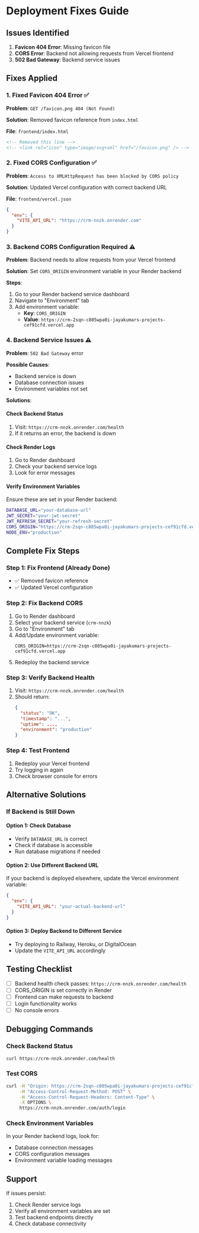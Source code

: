 # Deployment Fixes Guide

## Issues Identified

1. **Favicon 404 Error**: Missing favicon file
2. **CORS Error**: Backend not allowing requests from Vercel frontend
3. **502 Bad Gateway**: Backend service issues

## Fixes Applied

### 1. Fixed Favicon 404 Error ✅

**Problem**: `GET /favicon.png 404 (Not Found)`

**Solution**: Removed favicon reference from `index.html`

**File**: `frontend/index.html`
```html
<!-- Removed this line -->
<!-- <link rel="icon" type="image/svg+xml" href="/favicon.png" /> -->
```

### 2. Fixed CORS Configuration ✅

**Problem**: `Access to XMLHttpRequest has been blocked by CORS policy`

**Solution**: Updated Vercel configuration with correct backend URL

**File**: `frontend/vercel.json`
```json
{
  "env": {
    "VITE_API_URL": "https://crm-nnzk.onrender.com"
  }
}
```

### 3. Backend CORS Configuration Required ⚠️

**Problem**: Backend needs to allow requests from your Vercel frontend

**Solution**: Set `CORS_ORIGIN` environment variable in your Render backend

**Steps**:
1. Go to your Render backend service dashboard
2. Navigate to "Environment" tab
3. Add environment variable:
   - **Key**: `CORS_ORIGIN`
   - **Value**: `https://crm-2sqn-c805wpa0i-jayakumars-projects-cef91cfd.vercel.app`

### 4. Backend Service Issues ⚠️

**Problem**: `502 Bad Gateway` error

**Possible Causes**:
- Backend service is down
- Database connection issues
- Environment variables not set

**Solutions**:

#### Check Backend Status
1. Visit: `https://crm-nnzk.onrender.com/health`
2. If it returns an error, the backend is down

#### Check Render Logs
1. Go to Render dashboard
2. Check your backend service logs
3. Look for error messages

#### Verify Environment Variables
Ensure these are set in your Render backend:
```bash
DATABASE_URL="your-database-url"
JWT_SECRET="your-jwt-secret"
JWT_REFRESH_SECRET="your-refresh-secret"
CORS_ORIGIN="https://crm-2sqn-c805wpa0i-jayakumars-projects-cef91cfd.vercel.app"
NODE_ENV="production"
```

## Complete Fix Steps

### Step 1: Fix Frontend (Already Done)
- ✅ Removed favicon reference
- ✅ Updated Vercel configuration

### Step 2: Fix Backend CORS
1. Go to Render dashboard
2. Select your backend service (`crm-nnzk`)
3. Go to "Environment" tab
4. Add/Update environment variable:
   ```
   CORS_ORIGIN=https://crm-2sqn-c805wpa0i-jayakumars-projects-cef91cfd.vercel.app
   ```
5. Redeploy the backend service

### Step 3: Verify Backend Health
1. Visit: `https://crm-nnzk.onrender.com/health`
2. Should return:
   ```json
   {
     "status": "OK",
     "timestamp": "...",
     "uptime": ...,
     "environment": "production"
   }
   ```

### Step 4: Test Frontend
1. Redeploy your Vercel frontend
2. Try logging in again
3. Check browser console for errors

## Alternative Solutions

### If Backend is Still Down

#### Option 1: Check Database
- Verify `DATABASE_URL` is correct
- Check if database is accessible
- Run database migrations if needed

#### Option 2: Use Different Backend URL
If your backend is deployed elsewhere, update the Vercel environment variable:
```json
{
  "env": {
    "VITE_API_URL": "your-actual-backend-url"
  }
}
```

#### Option 3: Deploy Backend to Different Service
- Try deploying to Railway, Heroku, or DigitalOcean
- Update the `VITE_API_URL` accordingly

## Testing Checklist

- [ ] Backend health check passes: `https://crm-nnzk.onrender.com/health`
- [ ] CORS_ORIGIN is set correctly in Render
- [ ] Frontend can make requests to backend
- [ ] Login functionality works
- [ ] No console errors

## Debugging Commands

### Check Backend Status
```bash
curl https://crm-nnzk.onrender.com/health
```

### Test CORS
```bash
curl -H "Origin: https://crm-2sqn-c805wpa0i-jayakumars-projects-cef91cfd.vercel.app" \
     -H "Access-Control-Request-Method: POST" \
     -H "Access-Control-Request-Headers: Content-Type" \
     -X OPTIONS \
     https://crm-nnzk.onrender.com/auth/login
```

### Check Environment Variables
In your Render backend logs, look for:
- Database connection messages
- CORS configuration messages
- Environment variable loading messages

## Support

If issues persist:
1. Check Render service logs
2. Verify all environment variables are set
3. Test backend endpoints directly
4. Check database connectivity
